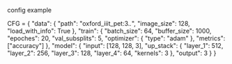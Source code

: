 config example

CFG = {
   "data": {
       "path": "oxford_iiit_pet:3.*.*",
       "image_size": 128,
       "load_with_info": True
   },
   "train": {
       "batch_size": 64,
       "buffer_size": 1000,
       "epoches": 20,
       "val_subsplits": 5,
       "optimizer": {
           "type": "adam"
       },
       "metrics": ["accuracy"]
   },
   "model": {
       "input": [128, 128, 3],
       "up_stack": {
           "layer_1": 512,
           "layer_2": 256,
           "layer_3": 128,
           "layer_4": 64,
           "kernels": 3
       },
       "output": 3
   }
}
